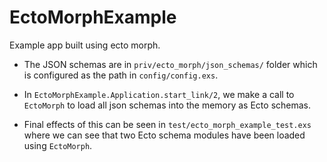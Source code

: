 # EctoMorphExample

Example app built using ecto morph.

* The JSON schemas are in `priv/ecto_morph/json_schemas/` folder which is
  configured as the path in `config/config.exs`.

* In `EctoMorphExample.Application.start_link/2`, we make a call to `EctoMorph`
  to load all json schemas into the memory as Ecto schemas.

* Final effects of this can be seen in `test/ecto_morph_example_test.exs` where
  we can see that two Ecto schema modules have been loaded using `EctoMorph`.
